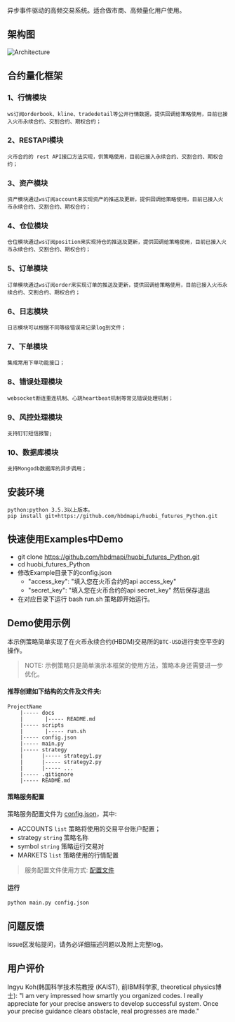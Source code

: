 
异步事件驱动的高频交易系统。适合做市商、高频量化用户使用。
## 架构图
![Architecture](https://raw.githubusercontent.com/hbdmapi/hbdm_Python/master/docs/framework.png)
## 合约量化框架
   ### 1、行情模块
    ws订阅orderbook、kline、tradedetail等公开行情数据，提供回调给策略使用，目前已接入火币永续合约、交割合约、期权合约；
   ### 2、RESTAPI模块
    火币合约的 rest API接口方法实现，供策略使用，目前已接入永续合约、交割合约、期权合约；
   ### 3、资产模块
    资产模块通过ws订阅account来实现资产的推送及更新，提供回调给策略使用，目前已接入火币永续合约、交割合约、期权合约；
   ### 4、仓位模块
    仓位模块通过ws订阅position来实现持仓的推送及更新，提供回调给策略使用，目前已接入火币永续合约、交割合约、期权合约；
   ### 5、订单模块
    订单模块通过ws订阅order来实现订单的推送及更新，提供回调给策略使用，目前已接入火币永续合约、交割合约、期权合约；
   ### 6、日志模块
    日志模块可以根据不同等级错误来记录log到文件；
   ### 7、下单模块
    集成常用下单功能接口；
   ### 8、错误处理模块
    websocket断连重连机制、心跳heartbeat机制等常见错误处理机制；
   ### 9、风控处理模块
    支持钉钉短信报警;
   ### 10、数据库模块
    支持Mongodb数据库的异步调用；
    
## 安装环境
    python:python 3.5.3以上版本。
    pip install git+https://github.com/hbdmapi/huobi_futures_Python.git

## 快速使用Examples中Demo
   - git clone https://github.com/hbdmapi/huobi_futures_Python.git
   - cd huobi_futures_Python 
   - 修改Example目录下的config.json
     - "access_key": "填入您在火币合约的api access_key"
     - "secret_key": "填入您在火币合约的api secret_key"
    然后保存退出
   - 在对应目录下运行 bash run.sh 策略即开始运行。

## Demo使用示例

本示例策略简单实现了在火币永续合约(HBDM)交易所的`BTC-USD`进行卖空平空的操作。 

> NOTE: 示例策略只是简单演示本框架的使用方法，策略本身还需要进一步优化。


#### 推荐创建如下结构的文件及文件夹:
```text
ProjectName
    |----- docs
    |       |----- README.md
    |----- scripts
    |       |----- run.sh
    |----- config.json
    |----- main.py
    |----- strategy
    |      |----- strategy1.py
    |      |----- strategy2.py
    |      |----- ...
    |----- .gitignore
    |----- README.md
```

#### 策略服务配置

策略服务配置文件为 [config.json](config.json)，其中:

- ACCOUNTS `list` 策略将使用的交易平台账户配置；
- strategy `string` 策略名称
- symbol `string` 策略运行交易对
- MARKETS `list` 策略使用的行情配置

> 服务配置文件使用方式: [配置文件](/docs/config/README.md)


#### 运行

```text
python main.py config.json
```

## 问题反馈

issue区发帖提问，请务必详细描述问题以及附上完整log。

## 用户评价

Ingyu Koh(韩国科学技术院教授 (KAIST), 前IBM科学家, theoretical physics博士): "I am very impressed how smartly you organized codes.  I really appreciate for your precise answers to develop successful system. Once your precise guidance clears obstacle, real progresses are made."

